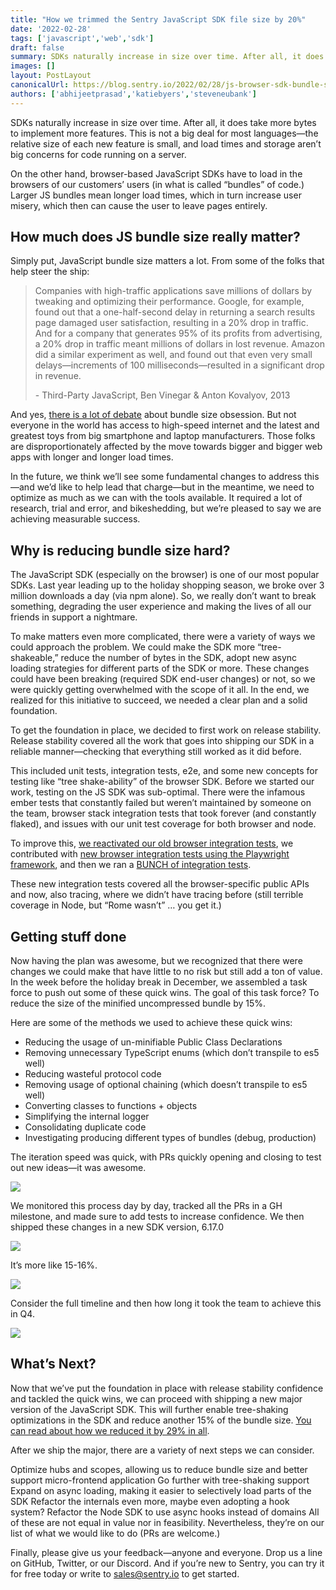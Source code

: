 ```yaml
---
title: "How we trimmed the Sentry JavaScript SDK file size by 20%"
date: '2022-02-28'
tags: ['javascript','web','sdk']
draft: false
summary: SDKs naturally increase in size over time. After all, it does take more bytes to implement more features. This is not a big deal for most languages—the relative size of each new feature is small, and load times and storage aren’t big concerns for code running on a server. Larger JS bundles mean longer load times, which in turn increase user misery, which then can cause the user to leave pages entirely.
images: []
layout: PostLayout
canonicalUrl: https://blog.sentry.io/2022/02/28/js-browser-sdk-bundle-size-matters/
authors: ['abhijeetprasad','katiebyers','steveneubank']
---
```


SDKs naturally increase in size over time. After all, it does take more bytes to implement more features. This is not a big deal for most languages—the relative size of each new feature is small, and load times and storage aren’t big concerns for code running on a server.

On the other hand, browser-based JavaScript SDKs have to load in the browsers of our customers’ users (in what is called “bundles” of code.) Larger JS bundles mean longer load times, which in turn increase user misery, which then can cause the user to leave pages entirely.

## How much does JS bundle size really matter?
Simply put, JavaScript bundle size matters a lot. From some of the folks that help steer the ship:

> Companies with high-traffic applications save millions of dollars by tweaking and optimizing their performance. Google, for example, found out that a one-half-second delay in returning a search results page damaged user satisfaction, resulting in a 20% drop in traffic. And for a company that generates 95% of its profits from advertising, a 20% drop in traffic meant millions of dollars in lost revenue. Amazon did a similar experiment as well, and found out that even very small delays—increments of 100 milliseconds—resulted in a significant drop in revenue.
>
> \- Third-Party JavaScript, Ben Vinegar & Anton Kovalyov, 2013

And yes, [there is a lot of debate](https://medium.com/swlh/the-unhealthy-obsession-with-javascript-bundle-size-bf0945184c86) about bundle size obsession. But not everyone in the world has access to high-speed internet and the latest and greatest toys from big smartphone and laptop manufacturers. Those folks are disproportionately affected by the move towards bigger and bigger web apps with longer and longer load times.

In the future, we think we’ll see some fundamental changes to address this—and we’d like to help lead that charge—but in the meantime, we need to optimize as much as we can with the tools available. It required a lot of research, trial and error, and bikeshedding, but we’re pleased to say we are achieving measurable success.

## Why is reducing bundle size hard?
The JavaScript SDK (especially on the browser) is one of our most popular SDKs. Last year leading up to the holiday shopping season, we broke over 3 million downloads a day (via npm alone). So, we really don’t want to break something, degrading the user experience and making the lives of all our friends in support a nightmare.

To make matters even more complicated, there were a variety of ways we could approach the problem. We could make the SDK more “tree-shakeable,” reduce the number of bytes in the SDK, adopt new async loading strategies for different parts of the SDK or more. These changes could have been breaking (required SDK end-user changes) or not, so we were quickly getting overwhelmed with the scope of it all. In the end, we realized for this initiative to succeed, we needed a clear plan and a solid foundation.

To get the foundation in place, we decided to first work on release stability. Release stability covered all the work that goes into shipping our SDK in a reliable manner—checking that everything still worked as it did before.

This included unit tests, integration tests, e2e, and some new concepts for testing like “tree shake-ability” of the browser SDK. Before we started our work, testing on the JS SDK was sub-optimal. There were the infamous ember tests that constantly failed but weren’t maintained by someone on the team, browser stack integration tests that took forever (and constantly flaked), and issues with our unit test coverage for both browser and node.

To improve this, [we reactivated our old browser integration tests](https://github.com/getsentry/sentry-javascript/pull/4226), we contributed with [new browser integration tests using the Playwright framework](https://github.com/getsentry/sentry-javascript/pull/3989), and then we ran a [BUNCH of integration tests](https://github.com/getsentry/sentry-javascript/pulls?q=is%3Apr+add+integration+tests+is%3Aclosed+milestone%3A%22Release+Stability%22).

These new integration tests covered all the browser-specific public APIs and now, also tracing, where we didn’t have tracing before (still terrible coverage in Node, but “Rome wasn’t” … you get it.)

## Getting stuff done
Now having the plan was awesome, but we recognized that there were changes we could make that have little to no risk but still add a ton of value. In the week before the holiday break in December, we assembled a task force to push out some of these quick wins. The goal of this task force? To reduce the size of the minified uncompressed bundle by 15%.

Here are some of the methods we used to achieve these quick wins:

* Reducing the usage of un-minifiable Public Class Declarations
* Removing unnecessary TypeScript enums (which don’t transpile to es5 well)
* Reducing wasteful protocol code
* Removing usage of optional chaining (which doesn’t transpile to es5 well)
* Converting classes to functions + objects
* Simplifying the internal logger
* Consolidating duplicate code
* Investigating producing different types of bundles (debug, production)

The iteration speed was quick, with PRs quickly opening and closing to test out new ideas—it was awesome.

![](/images/js-browser-sdk-bundle-size-matters/gh-pr.png)

We monitored this process day by day, tracked all the PRs in a GH milestone, and made sure to add tests to increase confidence. We then shipped these changes in a new SDK version, 6.17.0

![](/images/js-browser-sdk-bundle-size-matters/tweet.png)

It’s more like 15-16%.

![](/images/js-browser-sdk-bundle-size-matters/size-diff.png)

Consider the full timeline and then how long it took the team to achieve this in Q4.

![](/images/js-browser-sdk-bundle-size-matters/timeline.png)

## What’s Next?
Now that we’ve put the foundation in place with release stability confidence and tackled the quick wins, we can proceed with shipping a new major version of the JavaScript SDK. This will further enable tree-shaking optimizations in the SDK and reduce another 15% of the bundle size. [You can read about how we reduced it by 29% in all](/blog/javascript-sdk-package-reduced). 

After we ship the major, there are a variety of next steps we can consider.

Optimize hubs and scopes, allowing us to reduce bundle size and better support micro-frontend application
Go further with tree-shaking support
Expand on async loading, making it easier to selectively load parts of the SDK
Refactor the internals even more, maybe even adopting a hook system?
Refactor the Node SDK to use async hooks instead of domains
All of these are not equal in value nor in feasibility. Nevertheless, they’re on our list of what we would like to do (PRs are welcome.)

Finally, please give us your feedback—anyone and everyone. Drop us a line on GitHub, Twitter, or our Discord. And if you’re new to Sentry, you can try it for free today or write to sales@sentry.io to get started.